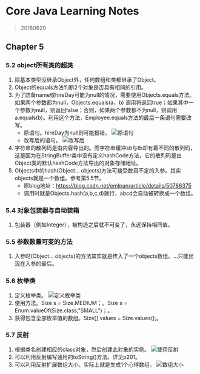# Core Java Learning Notes

>20180620

## Chapter 5

### 5.2 object所有类的超类
1. 除基本类型没继承Object外，任何数组和类都继承了Object。
2. Object的equals方法判断2个对象是否具有相同的引用。
3. 为了防备name或hireDay可能为null的情况，需要使用Objects.equals方法。如果两个参数都为null，Objects.equals(a，b) 调用将返回true；如果其中一个参数为null，则返回false；否则，如果两个参数都不为null，则调用a.equals(b)。利用这个方法，Employee.equals方法的最后一条语句需要改写。
    - 原语句。hireDay为null则可能报错。
    ![原语句](https://ws1.sinaimg.cn/large/e2989da6ly1fshf43egj7j20ac02s3yv.jpg)
    - 改写后的语句。
    ![改写后](https://ws1.sinaimg.cn/large/e2989da6ly1fshf6xk40hj209b01vt8x.jpg)
4. 字符串的散列码是由内容导出的。而字符串缓冲sb与tb却有着不同的散列码，这是因为在StringBuffer类中没有定义hashCode方法，它的散列码是由Object类的默认hashCode方法导出的对象存储地址。
5. Objects中的hash(Object... objects)方法可接受数目不定的入参。其实objects就是一个数组。参考第5.5节。
    - 原blog地址：https://blog.csdn.net/emlpan/article/details/50786375
    - 调用时就是Objects.hash(a,b,c,d)就行，abcd会自动被转换成一个数组。

### 5.4 对象包装器与自动装箱
1. 包装器（例如Integer），被构造之后就不可变了，永远保持相同值。

### 5.5 参数数量可变的方法
1. 入参时(Object... objects)的方法其实就是传入了一个objects数组。...只能出现在入参的最后。

### 5.6 枚举类
1. 定义枚举类。
![定义枚举类](https://ws1.sinaimg.cn/large/e2989da6ly1fshoyguaxpj20bo00tmx5.jpg)
2. 使用方法。Size s = Size.MEDIUM；。Size s = Enum.valueOf(Size.class,"SMALL")；。
3. 获得包含全部枚举值的数组。Size[] values = Size.values();。

### 5.7 反射
1. 根据类名创建相应的class对象，然后创建此对象的实例。
![使用反射](https://ws1.sinaimg.cn/large/e2989da6ly1fshpuys5yvj208y01i74c.jpg)
2. 可以利用反射编写通用的toString()方法。详见p201。
3. 可以利用反射扩展数组大小。实际上就是生成1个心得数组。
![数组大小](https://ws1.sinaimg.cn/large/e2989da6ly1fsjssriocoj20ee069abi.jpg)
